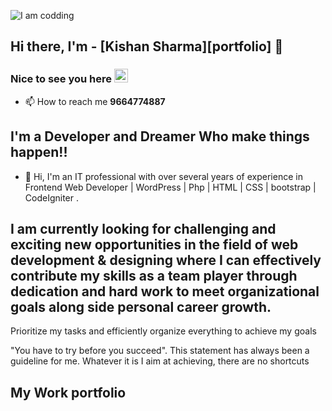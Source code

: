 ![I am codding](https://images.squarespace-cdn.com/content/v1/5769fc401b631bab1addb2ab/1541580611624-TE64QGKRJG8SWAIUS7NS/ke17ZwdGBToddI8pDm48kPoswlzjSVMM-SxOp7CV59BZw-zPPgdn4jUwVcJE1ZvWQUxwkmyExglNqGp0IvTJZamWLI2zvYWH8K3-s_4yszcp2ryTI0HqTOaaUohrI8PI6FXy8c9PWtBlqAVlUS5izpdcIXDZqDYvprRqZ29Pw0o/coding-freak.gif?format=750w)

## Hi there, I'm - [Kishan Sharma][portfolio] 👋

### Nice to see you here <img alt="" width="22px" margin-right="20px" src="" />




- 📫 How to reach me **9664774887**

## I'm a Developer and Dreamer Who make things happen!!

 
- 📢 Hi, I'm an IT professional with over several years of experience in Frontend Web Developer | WordPress | Php | HTML | CSS | bootstrap | CodeIgniter . 

##  I am currently looking for challenging and exciting new opportunities in the field of web development & designing where I can effectively contribute my skills as a team player through dedication and hard work to meet organizational goals along side personal career growth.  ##


Prioritize my tasks and efficiently organize everything to achieve my goals


"You have to try before you succeed". This statement has always been a guideline for me. Whatever it is I aim at achieving, there are no shortcuts



##  My Work portfolio
